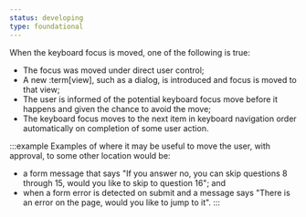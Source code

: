 ```yaml
---
status: developing
type: foundational
---
```


When the keyboard focus is moved, one of the following is true:
- The focus was moved under direct user control;
- A new :term[view], such as a dialog, is introduced and focus is moved to that view;
- The user is informed of the potential keyboard focus move before it happens and given the chance to avoid the move;
- The keyboard focus moves to the next item in keyboard navigation order automatically on completion of some user action.

:::example
Examples of where it may be useful to move the user, with approval, to some other location would be:
- a form message that says "If you answer no, you can skip questions 8 through 15, would you like to skip to question 16"; and
- when a form error is detected on submit and a message says "There is an error on the page, would you like to jump to it".
:::